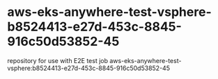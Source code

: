 # aws-eks-anywhere-test-vsphere-b8524413-e27d-453c-8845-916c50d53852-45
repository for use with E2E test job aws-eks-anywhere-test-vsphere:b8524413-e27d-453c-8845-916c50d53852-45
